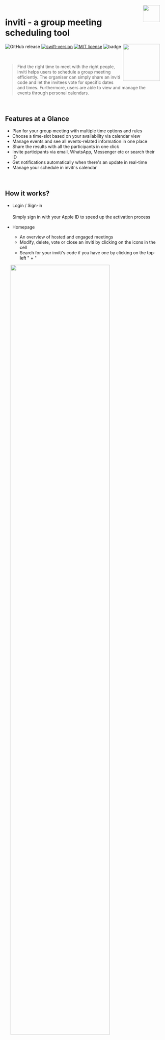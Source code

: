
<img src="https://github.com/hannahchiu6/inviti/blob/main/inviti/Assets.xcassets/AppIcon.appiconset/114.png?raw=true" align="right" width = "55px"/>
 
# inviti - a group meeting scheduling tool

[<img src="https://github.com/hannahchiu6/inviti/blob/main/images/Download_on_the_App_Store_Badge_US-UK_blk_092917-ai.png?raw=true" align="right" width = "120px"/>](https://apps.apple.com/tw/app/apple-store/id1571625123)![GitHub release](https://img.shields.io/github/release/Naereen/StrapDown.js.svg)   [![swift-version](https://img.shields.io/badge/swift-5-brightgreen.svg)](https://github.com/apple/swift)   [![MIT license](https://img.shields.io/badge/License-MIT-blue.svg)](https://github.com/hannahchiu6/inviti/blob/main/LICENSE/)   ![badge](https://img.shields.io/badge/Support%20languages%20-en%20%7C%20zh-orange)

 
　
 　
>Find the right time to meet with the right people, inviti helps users to schedule a group meeting efficiently. The organiser can simply share an inviti code and let the invitees vote for specific dates and times. Furthermore, users are able to view and manage the events through personal calendars.

 
　
 　
## Features at a Glance
- Plan for your group meeting with multiple time options and rules
- Choose a time-slot based on your availability via calendar view
- Manage events and see all events-related information in one place
- Share the results with all the participants in one click
- Invite participants via email, WhatsApp, Messenger etc or search their ID
- Get notifications automatically when there's an update in real-time
- Manage your schedule in inviti's calendar


 
　
 　

## How it works?
- Login / Sign-in  
　   
	Simply sign in with your Apple ID to speed up the activation process
	 
- Homepage
　
	- An overview of hosted and engaged meetings
	- Modify, delete, vote or close an inviti by clicking on the icons in the cell
	- Search for your inviti's code if you have one by clicking on the top-​left " + "

 
　
<img src="https://github.com/hannahchiu6/inviti/blob/main/images/inviti-readme-01.png?raw=truehiu6/inviti/blob/main/inviti/Assets.xcassets/AppIcon.appiconset/114.png?raw=true" align="center" width = "80%"/>
 　<br><br><br>

**You’ll be able to see a middle rounded button on the tap bar with a big " + " in it. Click here to begin creating your inviti!**

- Make an inviti
 
	- Enter the subject, location and notes
	- Upload an image and participants will see this when they access your inviti
	- Toggle "Single Vote" on to limit it to one vote per person 
	- Select several possible time and date options directly in a detailed calendar	
	- Invite the participants by searching their ID or directly from your device with designed message

	 👉🏻 You'll need to select at least 2 time options to proceed to the next step<br>
   👉🏻 The calendar view contains the exiting events, so it prevents the upcoming ones from overlapping or doubling
 
　
 　
<img src="https://github.com/hannahchiu6/inviti/blob/main/images/inviti-readme-02.png?raw=true" align="center" width = "80%"/>

 
　
 　<br><br>
**Let's vote - click on any of those engaged invitis on your list!**

- Voting page
 
	- If the inviti is still available, you'll be able to vote  while clicking on the inviti as the screenshots on the left side
	- Otherwise, a pop-up window will display the status of the inviti on the screen (see the screenshots on the right side below)
	
 
　
 　
<img src="https://github.com/hannahchiu6/inviti/blob/main/images/inviti-readme-04.png?raw=true" align="center" width = "80%"/>

 
　
 　 　<br><br>
**Pick the winner - tap on the inviti in hosted view. This will bring you to close inviti's page.**

- Close page	
 
  - The table provide a built-in ranking feature, and can rank largest to smallest intelligently which allows you to quickly find the best time
  - Save the final date/ time to your inviti's calendar
  - Share the results with all the participants and added event to their calendar seamlessly

  👉🏻 When close the inviti, no one else will be able to participate in the poll anymore
　
 　
  
<img src="https://github.com/hannahchiu6/inviti/blob/main/images/inviti-readme-03.png?raw=true" align="center" width = "80%"/>

 
　
 　
- Other Pages
    
	- Calendar view: remove the event from the calendar by swiping left 
	- Notification page: any inviti activities that may related to you
  - Settings page:  update your name, email address and profile photo here
　
 　
  
<img src="https://github.com/hannahchiu6/inviti/blob/main/images/inviti-readme-05.png?raw=true" align="center" width = "80%"/>

 
　
 　
## Skills
- Developed the app by following **MVVM design pattern** to reduce complexity
- Integrated **Firestore Database** and **Cloud Storage** for database querying
- Implemented **Sign in with Apple ID** and **Firebase Authentication** to enable control over data access at the user level
- Used **Auto Layout** (programmatically & InterfaceBuilder) to apply to different iOS devices
- Access **ImagePicker** for uploading event images and profile photo
- Applied **JKCalendar** to achieve main feature of scheduling
- Added mobile app **localization** to ensure effective, relatable content for every markets
- Imported **Crashlytics, SwiftLint** for better quality management

 
　
 　
## Libraries
- JKCalendar
- Kingfisher
- EasyRefresher
- JGProgressHUD
- IQKeyboardManagerSwift
- SwiftHEXColors
- lottie-ios
- SwiftLint
- Firebase/Crashlytics

 
　
 　
## Requirement
Xcode 12.4 
iOS 14.4

 
　
 　
## Release Notes
v.0.1.0 - Jun. 14. 2021 - Official launched<br>
v.0.1.1 - Jun. 15. 2021 - Feature: Single vote and delete event from calendar<br>
v.0.1.2 - Jun. 25. 2021 - Mobile app localisation<br>

 
　
 　　
## Contact
Hao Rung, Chiu / hannah_chiu@hotmail.com 
 
[![Ask Me Anything !](https://img.shields.io/badge/Ask%20me-anything-1abc9c.svg)](https://GitHub.com/Naereen/ama)  ![Made with love in Taiwan](https://madewithlove.now.sh/tw?heart=true)

 
　
 　
